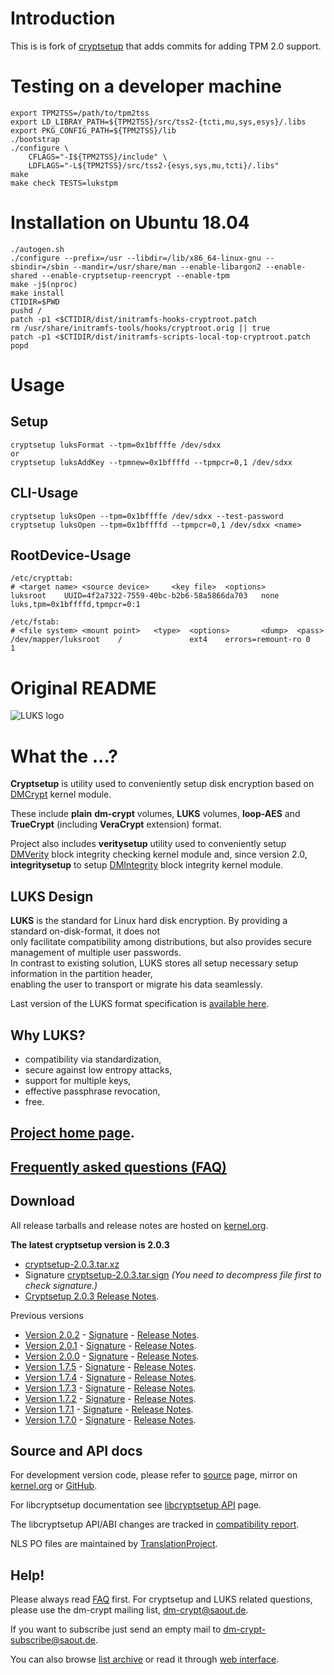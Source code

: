 Introduction
============

This is is fork of [cryptsetup](https://gitlab.com/cryptsetup/cryptsetup) that adds commits for adding TPM 2.0 support.

Testing on a developer machine
==============================
```
export TPM2TSS=/path/to/tpm2tss
export LD_LIBRAY_PATH=${TPM2TSS}/src/tss2-{tcti,mu,sys,esys}/.libs
export PKG_CONFIG_PATH=${TPM2TSS}/lib
./bootstrap
./configure \
    CFLAGS="-I${TPM2TSS}/include" \
    LDFLAGS="-L${TPM2TSS}/src/tss2-{esys,sys,mu,tcti}/.libs"
make
make check TESTS=lukstpm
```

Installation on Ubuntu 18.04
============================
```
./autogen.sh
./configure --prefix=/usr --libdir=/lib/x86_64-linux-gnu --sbindir=/sbin --mandir=/usr/share/man --enable-libargon2 --enable-shared --enable-cryptsetup-reencrypt --enable-tpm
make -j$(nproc)
make install
CTIDIR=$PWD
pushd /
patch -p1 <$CTIDIR/dist/initramfs-hooks-cryptroot.patch
rm /usr/share/initramfs-tools/hooks/cryptroot.orig || true
patch -p1 <$CTIDIR/dist/initramfs-scripts-local-top-cryptroot.patch
popd
```

Usage
=====

Setup
-----
```
cryptsetup luksFormat --tpm=0x1bffffe /dev/sdxx
or
cryptsetup luksAddKey --tpmnew=0x1bffffd --tpmpcr=0,1 /dev/sdxx
```

CLI-Usage
---------
```
cryptsetup luksOpen --tpm=0x1bffffe /dev/sdxx --test-password
cryptsetup luksOpen --tpm=0x1bffffd --tpmpcr=0,1 /dev/sdxx <name>
```

RootDevice-Usage
----------------
```
/etc/crypttab:
# <target name>	<source device>		<key file>	<options>
luksroot	UUID=4f2a7322-7559-40bc-b2b6-58a5866da703	none	luks,tpm=0x1bffffd,tpmpcr=0:1

/etc/fstab:
# <file system> <mount point>   <type>  <options>       <dump>  <pass>
/dev/mapper/luksroot    /               ext4    errors=remount-ro 0       1
```



Original README
===============

![LUKS logo](https://gitlab.com/cryptsetup/cryptsetup/wikis/luks-logo.png)

What the ...?
=============
**Cryptsetup** is utility used to conveniently setup disk encryption based
on [DMCrypt](https://gitlab.com/cryptsetup/cryptsetup/wikis/DMCrypt) kernel module.

These include **plain** **dm-crypt** volumes, **LUKS** volumes, **loop-AES**
and **TrueCrypt** (including **VeraCrypt** extension) format.

Project also includes **veritysetup** utility used to conveniently setup
[DMVerity](https://gitlab.com/cryptsetup/cryptsetup/wikis/DMVerity) block integrity checking kernel module
and, since version 2.0,  **integritysetup** to setup
[DMIntegrity](https://gitlab.com/cryptsetup/cryptsetup/wikis/DMIntegrity) block integrity kernel module.


LUKS Design
-----------
**LUKS** is the standard for Linux hard disk encryption. By providing a standard on-disk-format, it does not  
only facilitate compatibility among distributions, but also provides secure management of multiple user passwords.  
In contrast to existing solution, LUKS stores all setup necessary setup information in the partition header,  
enabling the user to transport or migrate his data seamlessly.

Last version of the LUKS format specification is
[available here](https://www.kernel.org/pub/linux/utils/cryptsetup/LUKS_docs/on-disk-format.pdf).

Why LUKS?
---------
 * compatibility via standardization,
 * secure against low entropy attacks,
 * support for multiple keys,
 * effective passphrase revocation,
 * free.

[Project home page](https://gitlab.com/cryptsetup/cryptsetup/).
-----------------

[Frequently asked questions (FAQ)](https://gitlab.com/cryptsetup/cryptsetup/wikis/FrequentlyAskedQuestions)
--------------------------------

Download
--------
All release tarballs and release notes are hosted on [kernel.org](https://www.kernel.org/pub/linux/utils/cryptsetup/).

**The latest cryptsetup version is 2.0.3**
  * [cryptsetup-2.0.3.tar.xz](https://www.kernel.org/pub/linux/utils/cryptsetup/v2.0/cryptsetup-2.0.3.tar.xz)
  * Signature [cryptsetup-2.0.3.tar.sign](https://www.kernel.org/pub/linux/utils/cryptsetup/v2.0/cryptsetup-2.0.3.tar.sign)
    _(You need to decompress file first to check signature.)_
  * [Cryptsetup 2.0.3 Release Notes](https://www.kernel.org/pub/linux/utils/cryptsetup/v2.0/v2.0.3-ReleaseNotes).

Previous versions
 * [Version 2.0.2](https://www.kernel.org/pub/linux/utils/cryptsetup/v2.0/cryptsetup-2.0.2.tar.xz) -
   [Signature](https://www.kernel.org/pub/linux/utils/cryptsetup/v2.0/cryptsetup-2.0.2.tar.sign) -
   [Release Notes](https://www.kernel.org/pub/linux/utils/cryptsetup/v2.0/v2.0.2-ReleaseNotes).
 * [Version 2.0.1](https://www.kernel.org/pub/linux/utils/cryptsetup/v2.0/cryptsetup-2.0.1.tar.xz) -
   [Signature](https://www.kernel.org/pub/linux/utils/cryptsetup/v2.0/cryptsetup-2.0.1.tar.sign) -
   [Release Notes](https://www.kernel.org/pub/linux/utils/cryptsetup/v2.0/v2.0.1-ReleaseNotes).
 * [Version 2.0.0](https://www.kernel.org/pub/linux/utils/cryptsetup/v2.0/cryptsetup-2.0.0.tar.xz) -
   [Signature](https://www.kernel.org/pub/linux/utils/cryptsetup/v2.0/cryptsetup-2.0.0.tar.sign) -
   [Release Notes](https://www.kernel.org/pub/linux/utils/cryptsetup/v2.0/v2.0.0-ReleaseNotes).
 * [Version 1.7.5](https://www.kernel.org/pub/linux/utils/cryptsetup/v1.7/cryptsetup-1.7.5.tar.xz) -
   [Signature](https://www.kernel.org/pub/linux/utils/cryptsetup/v1.7/cryptsetup-1.7.5.tar.sign) -
   [Release Notes](https://www.kernel.org/pub/linux/utils/cryptsetup/v1.7/v1.7.5-ReleaseNotes).
 * [Version 1.7.4](https://www.kernel.org/pub/linux/utils/cryptsetup/v1.7/cryptsetup-1.7.4.tar.xz) -
   [Signature](https://www.kernel.org/pub/linux/utils/cryptsetup/v1.7/cryptsetup-1.7.4.tar.sign) -
   [Release Notes](https://www.kernel.org/pub/linux/utils/cryptsetup/v1.7/v1.7.4-ReleaseNotes).
 * [Version 1.7.3](https://www.kernel.org/pub/linux/utils/cryptsetup/v1.7/cryptsetup-1.7.3.tar.xz) -
   [Signature](https://www.kernel.org/pub/linux/utils/cryptsetup/v1.7/cryptsetup-1.7.3.tar.sign) -
   [Release Notes](https://www.kernel.org/pub/linux/utils/cryptsetup/v1.7/v1.7.3-ReleaseNotes).
 * [Version 1.7.2](https://www.kernel.org/pub/linux/utils/cryptsetup/v1.7/cryptsetup-1.7.2.tar.xz) -
   [Signature](https://www.kernel.org/pub/linux/utils/cryptsetup/v1.7/cryptsetup-1.7.2.tar.sign) -
   [Release Notes](https://www.kernel.org/pub/linux/utils/cryptsetup/v1.7/v1.7.2-ReleaseNotes).
 * [Version 1.7.1](https://www.kernel.org/pub/linux/utils/cryptsetup/v1.7/cryptsetup-1.7.1.tar.xz) -
   [Signature](https://www.kernel.org/pub/linux/utils/cryptsetup/v1.7/cryptsetup-1.7.1.tar.sign) -
   [Release Notes](https://www.kernel.org/pub/linux/utils/cryptsetup/v1.7/v1.7.1-ReleaseNotes).
 * [Version 1.7.0](https://www.kernel.org/pub/linux/utils/cryptsetup/v1.7/cryptsetup-1.7.0.tar.xz) -
   [Signature](https://www.kernel.org/pub/linux/utils/cryptsetup/v1.7/cryptsetup-1.7.0.tar.sign) -
   [Release Notes](https://www.kernel.org/pub/linux/utils/cryptsetup/v1.7/v1.7.0-ReleaseNotes).

Source and API docs
-------------------
For development version code, please refer to [source](https://gitlab.com/cryptsetup/cryptsetup/tree/master) page,
mirror on [kernel.org](https://git.kernel.org/cgit/utils/cryptsetup/cryptsetup.git/) or [GitHub](https://github.com/mbroz/cryptsetup).

For libcryptsetup documentation see [libcryptsetup API](https://gitlab.com/cryptsetup/cryptsetup/wikis/API/index.html) page.

The libcryptsetup API/ABI changes are tracked in [compatibility report](https://abi-laboratory.pro/tracker/timeline/cryptsetup/).

NLS PO files are maintained by [TranslationProject](http://translationproject.org/domain/cryptsetup.html).

Help!
-----
Please always read [FAQ](https://gitlab.com/cryptsetup/cryptsetup/wikis/FrequentlyAskedQuestions) first.
For cryptsetup and LUKS related questions, please use the dm-crypt mailing list, [dm-crypt@saout.de](mailto:dm-crypt@saout.de).

If you want to subscribe just send an empty mail to [dm-crypt-subscribe@saout.de](mailto:dm-crypt-subscribe@saout.de).

You can also browse [list archive](http://www.saout.de/pipermail/dm-crypt/) or read it through
[web interface](https://marc.info/?l=dm-crypt).

